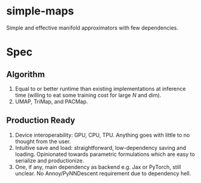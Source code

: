 # simple-maps
Simple and effective manifold approximators with few dependencies.

# Spec

## Algorithm

1. Equal to or better runtime than existing implementations at inference time (willing to eat some training cost for large _N_ and dim).
2. UMAP, TriMap, and PACMap.

## Production Ready

1. Device interoperability: GPU, CPU, TPU. Anything goes with little to no thought from the user.
2. Intuitive save and load: straightforward, low-dependency saving and loading. Opinionated towards parametric formulations which are easy to serialize and productionize.
3. One, if any, main dependency as backend e.g. Jax or PyTorch, still unclear. No Annoy/PyNNDescent requirement due to dependency hell.
